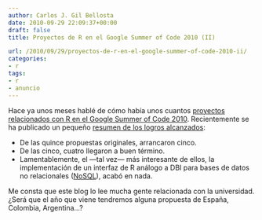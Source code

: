 ```yaml
---
author: Carlos J. Gil Bellosta
date: 2010-09-29 22:09:37+00:00
draft: false
title: Proyectos de R en el Google Summer of Code 2010 (II)

url: /2010/09/29/proyectos-de-r-en-el-google-summer-of-code-2010-ii/
categories:
- r
tags:
- r
- anuncio
---
```


Hace ya unos meses hablé de cómo había unos cuantos [proyectos relacionados con R en el Google Summer of Code 2010](http://www.datanalytics.com/2010/03/28/proyectos-de-r-en-el-google-summer-of-code-2010/). Recientemente se ha publicado un pequeño [resumen de los logros alcanzados](http://dirk.eddelbuettel.com/blog/2010/09/23/#gsoc2010_r_wrapup):


* De las quince propuestas originales, arrancaron cinco.
* De las cinco, cuatro llegaron a buen término.
* Lamentablemente, el —tal vez— más interesante de ellos, la implementación de un interfaz de R análogo a DBI para bases de datos no relacionales ([NoSQL](http://es.wikipedia.org/wiki/NoSQL)), acabó en nada.

Me consta que este blog lo lee mucha gente relacionada con la universidad. ¿Será que el año que viene tendremos alguna propuesta de España, Colombia, Argentina...?
